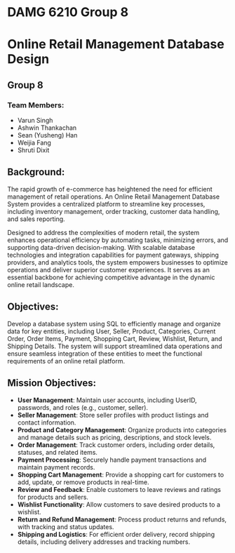# DAMG 6210 Group 8

# Online Retail Management Database Design

## Group 8

### Team Members:
- Varun Singh
- Ashwin Thankachan
- Sean (Yusheng) Han
- Weijia Fang
- Shruti Dixit

## Background:
The rapid growth of e-commerce has heightened the need for efficient management of retail operations. An Online Retail Management Database System provides a centralized platform to streamline key processes, including inventory management, order tracking, customer data handling, and sales reporting.

Designed to address the complexities of modern retail, the system enhances operational efficiency by automating tasks, minimizing errors, and supporting data-driven decision-making. With scalable database technologies and integration capabilities for payment gateways, shipping providers, and analytics tools, the system empowers businesses to optimize operations and deliver superior customer experiences. It serves as an essential backbone for achieving competitive advantage in the dynamic online retail landscape.

## Objectives:
Develop a database system using SQL to efficiently manage and organize data for key entities, including User, Seller, Product, Categories, Current Order, Order Items, Payment, Shopping Cart, Review, Wishlist, Return, and Shipping Details. The system will support streamlined data operations and ensure seamless integration of these entities to meet the functional requirements of an online retail platform.

## Mission Objectives:
- **User Management**: Maintain user accounts, including UserID, passwords, and roles (e.g., customer, seller).
- **Seller Management**: Store seller profiles with product listings and contact information.
- **Product and Category Management**: Organize products into categories and manage details such as pricing, descriptions, and stock levels.
- **Order Management**: Track customer orders, including order details, statuses, and related items.
- **Payment Processing**: Securely handle payment transactions and maintain payment records.
- **Shopping Cart Management**: Provide a shopping cart for customers to add, update, or remove products in real-time.
- **Review and Feedback**: Enable customers to leave reviews and ratings for products and sellers.
- **Wishlist Functionality**: Allow customers to save desired products to a wishlist.
- **Return and Refund Management**: Process product returns and refunds, with tracking and status updates.
- **Shipping and Logistics**: For efficient order delivery, record shipping details, including delivery addresses and tracking numbers.
